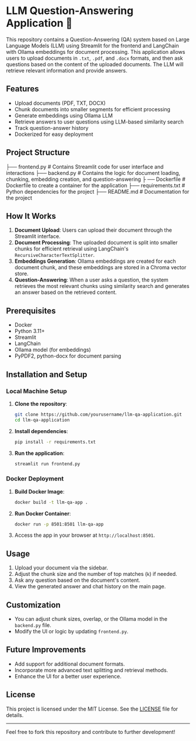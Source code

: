 # LLM Question-Answering Application 🤖

This repository contains a Question-Answering (QA) system based on Large Language Models (LLM) using Streamlit for the frontend and LangChain with Ollama embeddings for document processing. This application allows users to upload documents in `.txt`, `.pdf`, and `.docx` formats, and then ask questions based on the content of the uploaded documents. The LLM will retrieve relevant information and provide answers.

## Features
- Upload documents (PDF, TXT, DOCX)
- Chunk documents into smaller segments for efficient processing
- Generate embeddings using Ollama LLM
- Retrieve answers to user questions using LLM-based similarity search
- Track question-answer history
- Dockerized for easy deployment

## Project Structure

├── frontend.py # Contains Streamlit code for user interface and interactions 
├── backend.py # Contains the logic for document loading, chunking, embedding creation, and question-answering ├
── Dockerfile # Dockerfile to create a container for the application 
├── requirements.txt # Python dependencies for the project
├── README.md # Documentation for the project


## How It Works

1. **Document Upload**: Users can upload their document through the Streamlit interface.
2. **Document Processing**: The uploaded document is split into smaller chunks for efficient retrieval using LangChain's `RecursiveCharacterTextSplitter`.
3. **Embeddings Generation**: Ollama embeddings are created for each document chunk, and these embeddings are stored in a Chroma vector store.
4. **Question-Answering**: When a user asks a question, the system retrieves the most relevant chunks using similarity search and generates an answer based on the retrieved content.

## Prerequisites

- Docker
- Python 3.11+
- Streamlit
- LangChain
- Ollama model (for embeddings)
- PyPDF2, python-docx for document parsing

## Installation and Setup

### Local Machine Setup

1. **Clone the repository**:
    ```bash
    git clone https://github.com/yourusername/llm-qa-application.git
    cd llm-qa-application
    ```

2. **Install dependencies**:
    ```bash
    pip install -r requirements.txt
    ```

3. **Run the application**:
    ```bash
    streamlit run frontend.py
    ```

### Docker Deployment

1. **Build Docker Image**:
    ```bash
    docker build -t llm-qa-app .
    ```

2. **Run Docker Container**:
    ```bash
    docker run -p 8501:8501 llm-qa-app
    ```

3. Access the app in your browser at `http://localhost:8501`.

## Usage

1. Upload your document via the sidebar.
2. Adjust the chunk size and the number of top matches (`k`) if needed.
3. Ask any question based on the document's content.
4. View the generated answer and chat history on the main page.

## Customization

- You can adjust chunk sizes, overlap, or the Ollama model in the `backend.py` file.
- Modify the UI or logic by updating `frontend.py`.

## Future Improvements
- Add support for additional document formats.
- Incorporate more advanced text splitting and retrieval methods.
- Enhance the UI for a better user experience.

## License

This project is licensed under the MIT License. See the [LICENSE](LICENSE) file for details.

---

Feel free to fork this repository and contribute to further development!

